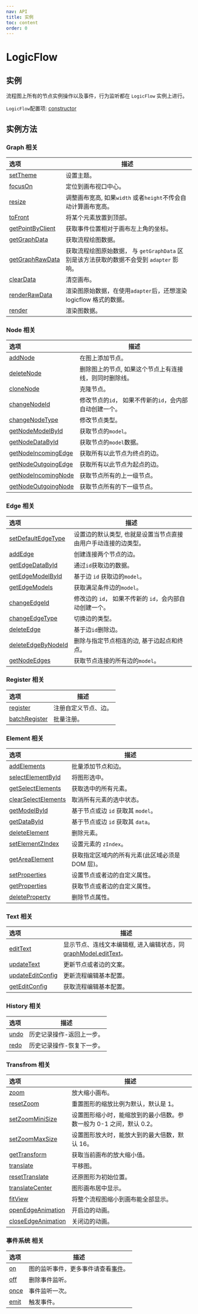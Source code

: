 ```yaml
---
nav: API
title: 实例
toc: content
order: 0
---
```


<style>
table td:first-of-type {
  word-break: normal;
}
</style>

# LogicFlow

## 实例

流程图上所有的节点实例操作以及事件，行为监听都在 `LogicFlow` 实例上进行。

`LogicFlow`配置项:  [constructor](./detail/constructor.md)

## 实例方法

### Graph 相关

| 选项  | 描述           |
|:---------------------|-------------------------|
| [setTheme](api/theme-api)           | 设置主题。        |
| [focusOn](./detail/index.md#focuson)           | 定位到画布视口中心。   |
| [resize](./detail/index.md#resize)             | 调整画布宽高, 如果`width` 或者`height`不传会自动计算画布宽高。     |
| [toFront](./detail/index.md#tofront)           | 将某个元素放置到顶部。  |
| [getPointByClient](./detail/index.md#getpointbyclient)       | 获取事件位置相对于画布左上角的坐标。           |
| [getGraphData](./detail/index.md#getgraphdata) | 获取流程绘图数据。    |
| [getGraphRawData](./detail/index.md#getgraphrawdata)         | 获取流程绘图原始数据， 与 `getGraphData` 区别是该方法获取的数据不会受到 `adapter` 影响。 |
| [clearData](./detail/index.md#cleardata)       | 清空画布。        |
| [renderRawData](./detail/index.md#renderrawdata)             | 渲染图原始数据，在使用`adapter`后，还想渲染 logicflow 格式的数据。  |
| [render](./detail/index.md#render)             | 渲染图数据。       |

### Node 相关

| 选项  | 描述           |
|:---------------------|-------------------------|
| [addNode](./detail/index.md#addnode)           | 在图上添加节点。     |
| [deleteNode](./detail/index.md#deletenode)     | 删除图上的节点, 如果这个节点上有连接线，则同时删除线。 |
| [cloneNode](./detail/index.md#clonenode)       | 克隆节点。        |
| [changeNodeId](./detail/index.md#changenodeid) | 修改节点的`id`， 如果不传新的`id`，会内部自动创建一个。             |
| [changeNodeType](./detail/index.md#changenodetype)           | 修改节点类型。      |
| [getNodeModelById](./detail/index.md#getnodemodelbyid)       | 获取节点的`model`。|
| [getNodeDataById](./detail/index.md#getnodedatabyid)         | 获取节点的`model`数据。|
| [getNodeIncomingEdge](./detail/index.md#getnodeincomingedge) | 获取所有以此节点为终点的边。 |
| [getNodeOutgoingEdge](./detail/index.md#getnodeoutgoingedge) | 获取所有以此节点为起点的边。 |
| [getNodeIncomingNode](./detail/index.md#getnodeincomingnode) | 获取节点所有的上一级节点。|
| [getNodeOutgoingNode](./detail/index.md#getnodeoutgoingnode) | 获取节点所有的下一级节点。|

### Edge 相关

| 选项  | 描述           |
|:---------------------|-------------------------|
| [setDefaultEdgeType](./detail/index.md#setdefaultedgetype)   | 设置边的默认类型, 也就是设置当节点直接由用户手动连接的边类型。|
| [addEdge](./detail/index.md#addedge)           | 创建连接两个节点的边。  |
| [getEdgeDataById](./detail/index.md#getedgedatabyid)         | 通过`id`获取边的数据。|
| [getEdgeModelById](./detail/index.md#getedgemodelbyid)       | 基于边 `id` 获取边的`model`。        |
| [getEdgeModels](./detail/index.md#getedgemodels)             | 获取满足条件边的`model`。             |
| [changeEdgeId](./detail/index.md#changeedgeid) | 修改边的 `id`， 如果不传新的 `id`，会内部自动创建一个。            |
| [changeEdgeType](./detail/index.md#changeedgetype)           | 切换边的类型。      |
| [deleteEdge](./detail/index.md#deleteedge)     | 基于边`id`删除边。  |
| [deleteEdgeByNodeId](./detail/index.md#deleteedgebynodeid)   | 删除与指定节点相连的边, 基于边起点和终点。       |
| [getNodeEdges](./detail/index.md#getnodeedges) | 获取节点连接的所有边的`model`。          |

### Register 相关

| 选项  | 描述           |
|:--------------------|-------------------------|
| [register](./detail/index.md#register) | 注册自定义节点、边。|
| [batchRegister](./detail/index.md#batchregister) | 批量注册。        |

### Element 相关

| 选项  | 描述           |
|:---------------------|-------------------------|
| [addElements](./detail/index.md#addelements)   | 批量添加节点和边。    |
| [selectElementById](./detail/index.md#selectelementbyid)     | 将图形选中。       |
| [getSelectElements](./detail/index.md#getselectelements)     | 获取选中的所有元素。   |
| [clearSelectElements](./detail/index.md#clearselectelements) | 取消所有元素的选中状态。 |
| [getModelById](./detail/index.md#getmodelbyid) | 基于节点或边 `id` 获取其 `model`。     |
| [getDataById](./detail/index.md#getdatabyid)   | 基于节点或边 `id` 获取其 `data`。      |
| [deleteElement](./detail/index.md#deleteelement)             | 删除元素。        |
| [setElementZIndex](./detail/index.md#setelementzindex)       | 设置元素的 `zIndex`。|
| [getAreaElement](./detail/index.md#getareaelement)           | 获取指定区域内的所有元素(此区域必须是 DOM 层)。  |
| [setProperties](./detail/index.md#setproperties)             | 设置节点或者边的自定义属性。 |
| [getProperties](./detail/index.md#getproperties)             | 获取节点或者边的自定义属性。 |
| [deleteProperty](./detail/index.md#deleteproperty)           | 删除节点属性。      |

### Text 相关

| 选项  | 描述           |
|:---------------------|-------------------------|
| [editText](./detail/index.md#edittext)            | 显示节点、连线文本编辑框, 进入编辑状态，同[graphModel.editText](api/graph-model-api#edittext)。      |
| [updateText](./detail/index.md#updatetext)     | 更新节点或者边的文案。  |
| [updateEditConfig](./detail/index.md#updateeditconfig)       | 更新流程编辑基本配置。  |
| [getEditConfig](./detail/index.md#geteditconfig)             | 获取流程编辑基本配置。  |


### History 相关

| 选项  | 描述           |
|:---------------------|-------------------------|
| [undo](./detail/index.md#undo) | 历史记录操作-返回上一步。|
| [redo](./detail/index.md#redo) | 历史记录操作-恢复下一步。|

### Transfrom 相关

| 选项  | 描述           |
|:---------------------|-------------------------|
| [zoom](./detail/index.md#zoom) | 放大缩小画布。      |
| [resetZoom](./detail/index.md#resetzoom)       | 重置图形的缩放比例为默认，默认是 1。          |
| [setZoomMiniSize](./detail/index.md#setzoomminisize)         | 设置图形缩小时，能缩放到的最小倍数。参数一般为 0-1 之间，默认 0.2。       |
| [setZoomMaxSize](./detail/index.md#setzoommaxsize)           | 设置图形放大时，能放大到的最大倍数，默认 16。     |
| [getTransform](./detail/index.md#gettransform) | 获取当前画布的放大缩小值。|
| [translate](./detail/index.md#translate)       | 平移图。         |
| [resetTranslate](./detail/index.md#resettranslate)           | 还原图形为初始位置。   |
| [translateCenter](./detail/index.md#translatecenter)         | 图形画布居中显示。    |
| [fitView](./detail/index.md#fitview)           | 将整个流程图缩小到画布能全部显示。            |
| [openEdgeAnimation](./detail/index.md#openedgeanimation)     | 开启边的动画。      |
| [closeEdgeAnimation](./detail/index.md#closeedgeanimation)   | 关闭边的动画。      |

### 事件系统 相关

| 选项  | 描述           |
|:---------------------|-------------------------|
| [on](./detail/index.md#on)     | 图的监听事件，更多事件请查看[事件](api/event-center-api)。    |
| [off](./detail/index.md#off)   | 删除事件监听。      |
| [once](./detail/index.md#once) | 事件监听一次。      |
| [emit](./detail/index.md#emit) | 触发事件。        |
